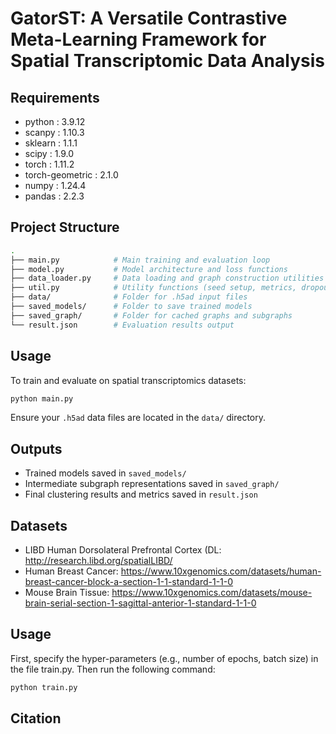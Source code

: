 

# GatorST: A Versatile Contrastive Meta-Learning Framework for Spatial Transcriptomic Data Analysis


## Requirements
- python : 3.9.12
- scanpy : 1.10.3
- sklearn : 1.1.1
- scipy : 1.9.0
- torch : 1.11.2
- torch-geometric : 2.1.0
- numpy : 1.24.4
- pandas : 2.2.3


## Project Structure

```bash
.
├── main.py            # Main training and evaluation loop
├── model.py           # Model architecture and loss functions
├── data_loader.py     # Data loading and graph construction utilities
├── util.py            # Utility functions (seed setup, metrics, dropout)
├── data/              # Folder for .h5ad input files
├── saved_models/      # Folder to save trained models
├── saved_graph/       # Folder for cached graphs and subgraphs
└── result.json        # Evaluation results output
```

## Usage

To train and evaluate on spatial transcriptomics datasets:

```bash
python main.py
```

Ensure your `.h5ad` data files are located in the `data/` directory.

## Outputs
- Trained models saved in `saved_models/`
- Intermediate subgraph representations saved in `saved_graph/`
- Final clustering results and metrics saved in `result.json`

## Datasets
- LIBD Human Dorsolateral Prefrontal Cortex (DL: http://research.libd.org/spatialLIBD/
- Human Breast Cancer: https://www.10xgenomics.com/datasets/human-breast-cancer-block-a-section-1-1-standard-1-1-0
- Mouse Brain Tissue: https://www.10xgenomics.com/datasets/mouse-brain-serial-section-1-sagittal-anterior-1-standard-1-1-0

## Usage  
First, specify the hyper-parameters (e.g., number of epochs, batch size) in the file train.py. Then run the following command:
```bash
python train.py
```


## Citation
